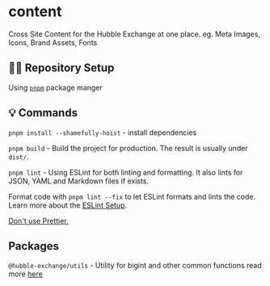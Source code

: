 # content
Cross Site Content for the Hubble Exchange at one place. eg. Meta Images, Icons, Brand Assets, Fonts

## 👨‍💻 Repository Setup

Using [`pnpm`](https://pnpm.io/) package manger

## 💡 Commands

`pnpm install --shamefully-hoist` - install dependencies

`pnpm build` - Build the project for production. The result is usually under `dist/`.

`pnpm lint` - Using ESLint for both linting and formatting. It also lints for JSON, YAML and Markdown files if exists.

Format code with `pnpm lint --fix` to let ESLint formats and lints the code.
Learn more about the [ESLint Setup](https://github.com/antfu/contribute/blob/main/README.md#eslint).

[Don't use Prettier.](https://github.com/antfu/contribute/blob/main/README.md#no-prettier)

## Packages

`@hubble-exchange/utils` - Utility for bigint and other common functions read more [here](/packages/utils/README.md)
